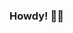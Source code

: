 ### Howdy! 👋😄

<!--
**Super-Manda/Super-Manda** is a ✨ _special_ ✨ repository because its `README.md` (this file) appears on your GitHub profile.

Here are some ideas to get you started:

- 🔭 I’m currently working on learning as many computer languages as foreign languages, haha.
- 🌱 I’m currently studying. :)
- 👯 I’m looking to collaborate on everything.
- 🤔 I’m looking for help with... nothing at this time.
- 💬 Ask me about anything.  I'm well-rounded and free-thinking.
- 📫 How to reach me: Carrier pigeon.
- 😄 Pronouns: she/her.  I'm a girl superheroine.
- ⚡ Fun fact: I speak 8 foreign languages.
-->

